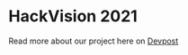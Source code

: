 # HackVision 2021

Read more about our project here on [Devpost](https://devpost.com/software/greensnap-j81rc3)
